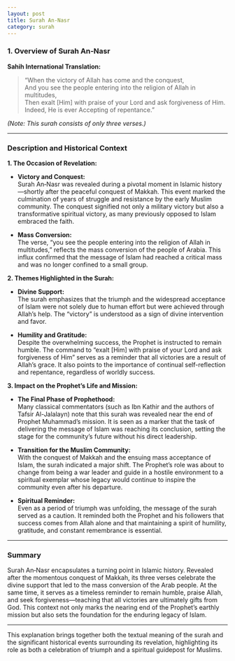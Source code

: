 ```yaml
---
layout: post
title: Surah An‑Nasr
category: surah
---
```


### 1. Overview of Surah An‑Nasr

**Sahih International Translation:**

> “When the victory of Allah has come and the conquest,  
> And you see the people entering into the religion of Allah in multitudes,  
> Then exalt [Him] with praise of your Lord and ask forgiveness of Him.  
> Indeed, He is ever Accepting of repentance.”  

*(Note: This surah consists of only three verses.)*

---

### Description and Historical Context

**1. The Occasion of Revelation:**

- **Victory and Conquest:**  
  Surah An‑Nasr was revealed during a pivotal moment in Islamic history—shortly after the peaceful conquest of Makkah. This event marked the culmination of years of struggle and resistance by the early Muslim community. The conquest signified not only a military victory but also a transformative spiritual victory, as many previously opposed to Islam embraced the faith.

- **Mass Conversion:**  
  The verse, “you see the people entering into the religion of Allah in multitudes,” reflects the mass conversion of the people of Arabia. This influx confirmed that the message of Islam had reached a critical mass and was no longer confined to a small group.

**2. Themes Highlighted in the Surah:**

- **Divine Support:**  
  The surah emphasizes that the triumph and the widespread acceptance of Islam were not solely due to human effort but were achieved through Allah’s help. The “victory” is understood as a sign of divine intervention and favor.

- **Humility and Gratitude:**  
  Despite the overwhelming success, the Prophet is instructed to remain humble. The command to “exalt [Him] with praise of your Lord and ask forgiveness of Him” serves as a reminder that all victories are a result of Allah’s grace. It also points to the importance of continual self-reflection and repentance, regardless of worldly success.

**3. Impact on the Prophet’s Life and Mission:**

- **The Final Phase of Prophethood:**  
  Many classical commentators (such as Ibn Kathir and the authors of Tafsir Al-Jalalayn) note that this surah was revealed near the end of Prophet Muhammad’s mission. It is seen as a marker that the task of delivering the message of Islam was reaching its conclusion, setting the stage for the community’s future without his direct leadership.

- **Transition for the Muslim Community:**  
  With the conquest of Makkah and the ensuing mass acceptance of Islam, the surah indicated a major shift. The Prophet’s role was about to change from being a war leader and guide in a hostile environment to a spiritual exemplar whose legacy would continue to inspire the community even after his departure.

- **Spiritual Reminder:**  
  Even as a period of triumph was unfolding, the message of the surah served as a caution. It reminded both the Prophet and his followers that success comes from Allah alone and that maintaining a spirit of humility, gratitude, and constant remembrance is essential.

---

### Summary

Surah An‑Nasr encapsulates a turning point in Islamic history. Revealed after the momentous conquest of Makkah, its three verses celebrate the divine support that led to the mass conversion of the Arab people. At the same time, it serves as a timeless reminder to remain humble, praise Allah, and seek forgiveness—teaching that all victories are ultimately gifts from God. This context not only marks the nearing end of the Prophet’s earthly mission but also sets the foundation for the enduring legacy of Islam.

---

This explanation brings together both the textual meaning of the surah and the significant historical events surrounding its revelation, highlighting its role as both a celebration of triumph and a spiritual guidepost for Muslims.